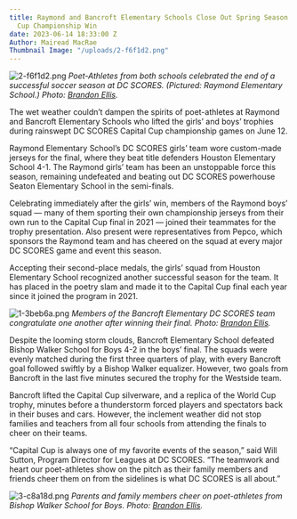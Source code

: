```yaml
---
title: Raymond and Bancroft Elementary Schools Close Out Spring Season With Capital
  Cup Championship Win
date: 2023-06-14 18:33:00 Z
Author: Mairead MacRae
Thumbnail Image: "/uploads/2-f6f1d2.png"
---
```


![2-f6f1d2.png](/uploads/2-f6f1d2.png)
*Poet-Athletes from both schools celebrated the end of a successful soccer season at DC SCORES. (Pictured: Raymond Elementary School.) Photo: [Brandon Ellis](https://elliscreatives.com/).*

















The wet weather couldn’t dampen the spirits of poet-athletes at Raymond and Bancroft Elementary Schools who lifted the girls’ and boys’ trophies during rainswept DC SCORES Capital Cup championship games on June 12.

Raymond Elementary School’s DC SCORES girls’ team wore custom-made jerseys for the final, where they beat title defenders Houston Elementary School 4-1. The Raymond girls’ team has been an unstoppable force this season, remaining undefeated and beating out DC SCORES powerhouse Seaton Elementary School in the semi-finals.

Celebrating immediately after the girls’ win, members of the Raymond boys’ squad — many of them sporting their own championship jerseys from their own run to the Capital Cup final in 2021 — joined their teammates for the trophy presentation. Also present were representatives from Pepco, which sponsors the Raymond team and has cheered on the squad at every major DC SCORES game and event this season.

Accepting their second-place medals, the girls’ squad from Houston Elementary School recognized another successful season for the team. It has placed in the poetry slam and made it to the Capital Cup final each year since it joined the program in 2021.

![1-3beb6a.png](/uploads/1-3beb6a.png)
*Members of the Bancroft Elementary DC SCORES team congratulate one another after winning their final. Photo: [Brandon Ellis](https://elliscreatives.com/).*

Despite the looming storm clouds, Bancroft Elementary School defeated Bishop Walker School for Boys 4-2 in the boys’ final. The squads were evenly matched during the first three quarters of play, with every Bancroft goal followed swiftly by a Bishop Walker equalizer. However, two goals from Bancroft in the last five minutes secured the trophy for the Westside team.

Bancroft lifted the Capital Cup silverware, and a replica of the World Cup trophy, minutes before a thunderstorm forced players and spectators back in their buses and cars. However, the inclement weather did not stop families and teachers from all four schools from attending the finals to cheer on their teams.

“Capital Cup is always one of my favorite events of the season,” said Will Sutton, Program Director for Leagues at DC SCORES. “The teamwork and heart our poet-athletes show on the pitch as their family members and friends cheer them on from the sidelines is what DC SCORES is all about.”

![3-c8a18d.png](/uploads/3-c8a18d.png)
*Parents and family members cheer on poet-athletes from Bishop Walker School for Boys. Photo: [Brandon Ellis](https://elliscreatives.com/).*